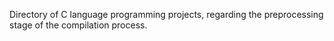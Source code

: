 Directory of C language programming projects, regarding the preprocessing stage of the compilation process.
